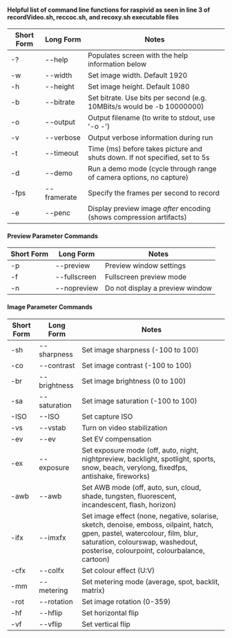 #### Helpful list of command line functions for raspivid as seen in line 3 of recordVideo.sh, reccoc.sh, and recoxy.sh executable files

| Short Form | Long Form   | Notes                                                                                     |
|------------|-------------|-------------------------------------------------------------------------------------------|
| -?         | --help      | Populates screen with the help information below                                          |
| -w         | --width     | Set image width. Default 1920                                                             |
| -h         | --height    | Set image height. Default 1080                                                            |
| -b         | --bitrate   | Set bitrate. Use bits per second (e.g. 10MBits/s would be -b 10000000)                    |
| -o         | --output    | Output filename (to write to stdout, use '-o -')                                          |
| -v         | --verbose   | Output verbose information during run                                                     |
| -t         | --timeout   | Time (ms) before takes picture and shuts down. If not specified, set to 5s                |
| -d         | --demo      | Run a demo mode (cycle through range of camera options, no capture)                       |
| -fps       | --framerate | Specify the frames per second to record                                                   |
| -e         | --penc      | Display preview image *after* encoding (shows compression artifacts)                      |

#### Preview Parameter Commands

| Short Form | Long Form   | Notes                                                                                     |
|------------|-------------|-------------------------------------------------------------------------------------------|
| -p         | --preview   | Preview window settings                                                                   |
| -f         | --fullscreen| Fullscreen preview mode                                                                   |
| -n         | --nopreview | Do not display a preview window                                                           |

#### Image Parameter Commands

| Short Form | Long Form   | Notes                                                                                     |
|------------|-------------|-------------------------------------------------------------------------------------------|
| -sh        | --sharpness | Set image sharpness (-100 to 100)                                                         |
| -co        | --contrast  | Set image contrast (-100 to 100)                                                          |
| -br        | --brightness| Set image brightness (0 to 100)                                                           |
| -sa        | --saturation| Set image saturation (-100 to 100)                                                        |
| -ISO       | --ISO       | Set capture ISO                                                                           |
| -vs        | --vstab     | Turn on video stabilization                                                               |
| -ev        | --ev        | Set EV compensation                                                                       |
| -ex        | --exposure  | Set exposure mode (off, auto, night, nightpreview, backlight, spotlight, sports, snow, beach, verylong, fixedfps, antishake, fireworks)  |
| -awb       | --awb       | Set AWB mode (off, auto, sun, cloud, shade, tungsten, fluorescent, incandescent, flash, horizon)  |
| -ifx       | --imxfx     | Set image effect (none, negative, solarise, sketch, denoise, emboss, oilpaint, hatch, gpen, pastel, watercolour, film, blur, saturation, colourswap, washedout, posterise, colourpoint, colourbalance, cartoon) |
| -cfx       | --colfx     | Set colour effect (U:V)                                                                   |
| -mm        | --metering  | Set metering mode (average, spot, backlit, matrix)                                        |
| -rot       | --rotation  | Set image rotation (0-359)                                                                |
| -hf        | --hflip     | Set horizontal flip                                                                       |
| -vf        | --vflip     | Set vertical flip                                                                         |
